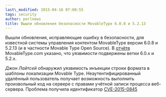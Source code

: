 ```yaml
---
last\_modified: 2015-04-16 07:08:55
tags: security
author: perlnews
title: Вышли обновления безопасности MovableType 6.0.8 и 5.2.13
---
```


Вышли обновления, исправляющие ошибку в безопасности, для известной системы
управления контентом MovableType версии 6.0.8 и 5.2.13 (и в частности Movable
Type Open Source). В
[отчёте](https://movabletype.org/news/2015/04/movable_type_608_and_5213_released_to_close_security_vulnera.html)
MovableType.com указано, что уязвимости подвержены ветки 6.0.x и 5.2.x.

_Джон Лайтсей_ обнаружил уязвимость инъекции строки формата в шаблоны
локализации Movable Type. Неаутентифицированный удалённый пользователь получает
возможность выполнить произвольный код на сервере с правами учётной записи
процесса веб-сервера. Проблема получила идентификатор
[CVE-2015-0845](https://cve.mitre.org/cgi-bin/cvename.cgi?name=CVE-2015-0845)

